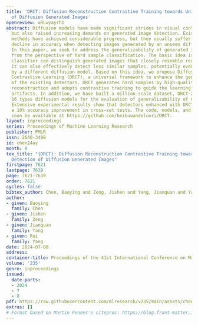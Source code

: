 ```yaml
---
title: 'DRCT: Diffusion Reconstruction Contrastive Training towards Universal Detection
  of Diffusion Generated Images'
openreview: oRLwyayrh1
abstract: Diffusion models have made significant strides in visual content generation
  but also raised increasing demands on generated image detection. Existing detection
  methods have achieved considerable progress, but they usually suffer a significant
  decline in accuracy when detecting images generated by an unseen diffusion model.
  In this paper, we seek to address the generalizability of generated image detectors
  from the perspective of hard sample classification. The basic idea is that if a
  classifier can distinguish generated images that closely resemble real ones, then
  it can also effectively detect less similar samples, potentially even those produced
  by a different diffusion model. Based on this idea, we propose Diffusion Reconstruction
  Contrastive Learning (DRCT), a universal framework to enhance the generalizability
  of the existing detectors. DRCT generates hard samples by high-quality diffusion
  reconstruction and adopts contrastive training to guide the learning of diffusion
  artifacts. In addition, we have built a million-scale dataset, DRCT-2M, including
  16 types diffusion models for the evaluation of generalizability of detection methods.
  Extensive experimental results show that detectors enhanced with DRCT achieve over
  a 10% accuracy improvement in cross-set tests. The code, models, and dataset will
  soon be available at https://github.com/beibuwandeluori/DRCT.
layout: inproceedings
series: Proceedings of Machine Learning Research
publisher: PMLR
issn: 2640-3498
id: chen24ay
month: 0
tex_title: "{DRCT}: Diffusion Reconstruction Contrastive Training towards Universal
  Detection of Diffusion Generated Images"
firstpage: 7621
lastpage: 7639
page: 7621-7639
order: 7621
cycles: false
bibtex_author: Chen, Baoying and Zeng, Jishen and Yang, Jianquan and Yang, Rui
author:
- given: Baoying
  family: Chen
- given: Jishen
  family: Zeng
- given: Jianquan
  family: Yang
- given: Rui
  family: Yang
date: 2024-07-08
address:
container-title: Proceedings of the 41st International Conference on Machine Learning
volume: '235'
genre: inproceedings
issued:
  date-parts:
  - 2024
  - 7
  - 8
pdf: https://raw.githubusercontent.com/mlresearch/v235/main/assets/chen24ay/chen24ay.pdf
extras: []
# Format based on Martin Fenner's citeproc: https://blog.front-matter.io/posts/citeproc-yaml-for-bibliographies/
---
```

